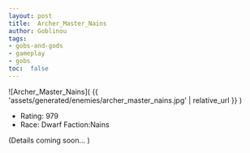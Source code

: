 ```yaml
---
layout: post
title:  Archer_Master_Nains
author: Goblinou
tags:
- gobs-and-gods
- gameplay
- gobs
toc:  false
---
```


![Archer_Master_Nains]( {{ 'assets/generated/enemies/archer_master_nains.jpg' | relative_url }} )
- Rating: 979
- Race: Dwarf  Faction:Nains

(Details coming soon... )
